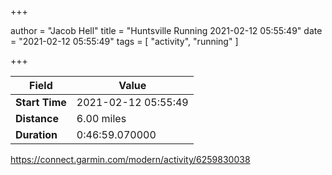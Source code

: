 +++

author = "Jacob Hell"
title = "Huntsville Running 2021-02-12 05:55:49"
date = "2021-02-12 05:55:49"
tags = [
    "activity", "running"
]

+++

<!--more-->

|Field  |Value  |
|--- | --- |
|**Start Time**|2021-02-12 05:55:49|
|**Distance**|6.00 miles|
|**Duration**|0:46:59.070000|

https://connect.garmin.com/modern/activity/6259830038